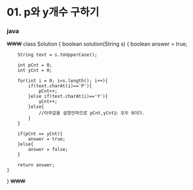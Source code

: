 # 01. p와 y개수 구하기
### java
₩₩₩
class Solution {
    boolean solution(String s) {
        boolean answer = true;
        
        String text = s.toUpperCase();
        
        int pCnt = 0;
        int yCnt = 0;
        
        for(int i = 0; i<s.length(); i++){
            if(text.charAt(i)=='P'){
                pCnt++;
            }else if(text.charAt(i)=='Y'){
                yCnt++;
            }else{
                //아무값을 설정안하므로 pCnt,yCnt는 모두 0이다.
            }            
        }
                
        if(pCnt == yCnt){
            answer = true;
        }else{
            answer = false;
        }
        
        return answer;
    }
}
₩₩₩
